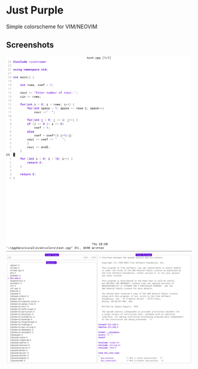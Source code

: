 # Just Purple
Simple colorscheme for VIM/NEOVIM

## Screenshots
![Screenshot #1](images/cpp.png)
![Screenshot #1](images/telescope.png)
